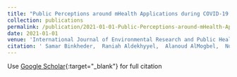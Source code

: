 ```yaml
---
title: "Public Perceptions around mHealth Applications during COVID-19 Pandemic: A Network and Sentiment Analysis of Tweets in Saudi Arabia"
collection: publications
permalink: /publication/2021-01-01-Public-Perceptions-around-mHealth-Applications-during-COVID-19-Pandemic-A-Network-and-Sentiment-Analysis-of-Tweets-in-Saudi-Arabia
date: 2021-01-01
venue: 'International Journal of Environmental Research and Public Health'
citation: ' Samar Binkheder,  Raniah Aldekhyyel,  Alanoud AlMogbel,  Nora Al-Twairesh,  Nuha Alhumaid,  Shahad Aldekhyyel,  Amr Jamal, &quot;Public Perceptions around mHealth Applications during COVID-19 Pandemic: A Network and Sentiment Analysis of Tweets in Saudi Arabia.&quot; International Journal of Environmental Research and Public Health, 2021.'
---
```

Use [Google Scholar](https://scholar.google.com/scholar?q=Public+Perceptions+around+mHealth+Applications+during+COVID+19+Pandemic:+A+Network+and+Sentiment+Analysis+of+Tweets+in+Saudi+Arabia){:target="_blank"} for full citation